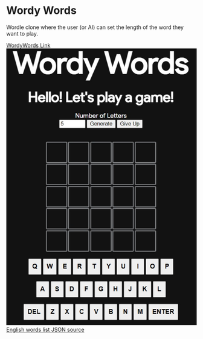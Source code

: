 # Wordy Words
Wordle clone where the user (or AI) can set the length of the word they want to play.

[WordyWords Link](https://exobrian.github.io/wordy-words/)
<br>
![Main Screen](https://github.com/exobrian/wordy-words/blob/main/images/tutorial/mainscreen.jpg?size=100)
<br>
[English words list JSON source](https://github.com/dwyl/english-words/)